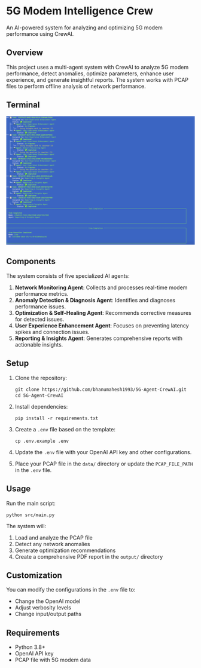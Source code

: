 # 5G Modem Intelligence Crew

An AI-powered system for analyzing and optimizing 5G modem performance using CrewAI.





## Overview

This project uses a multi-agent system with CrewAI to analyze 5G modem performance, detect anomalies, optimize parameters, enhance user experience, and generate insightful reports. The system works with PCAP files to perform offline analysis of network performance.


## Terminal

![Terminal](Screenshot.png)



## Components

The system consists of five specialized AI agents:

1. **Network Monitoring Agent**: Collects and processes real-time modem performance metrics.
2. **Anomaly Detection & Diagnosis Agent**: Identifies and diagnoses performance issues.
3. **Optimization & Self-Healing Agent**: Recommends corrective measures for detected issues.
4. **User Experience Enhancement Agent**: Focuses on preventing latency spikes and connection issues.
5. **Reporting & Insights Agent**: Generates comprehensive reports with actionable insights.

## Setup

1. Clone the repository:
   ```
   git clone https://github.com/bhanumahesh1993/5G-Agent-CrewAI.git
   cd 5G-Agent-CrewAI
   ```

2. Install dependencies:
   ```
   pip install -r requirements.txt
   ```

3. Create a `.env` file based on the template:
   ```
   cp .env.example .env
   ```

4. Update the `.env` file with your OpenAI API key and other configurations.

5. Place your PCAP file in the `data/` directory or update the `PCAP_FILE_PATH` in the `.env` file.

## Usage

Run the main script:

```
python src/main.py
```

The system will:
1. Load and analyze the PCAP file
2. Detect any network anomalies
3. Generate optimization recommendations
4. Create a comprehensive PDF report in the `output/` directory

## Customization

You can modify the configurations in the `.env` file to:
- Change the OpenAI model
- Adjust verbosity levels
- Change input/output paths

## Requirements

- Python 3.8+
- OpenAI API key
- PCAP file with 5G modem data
